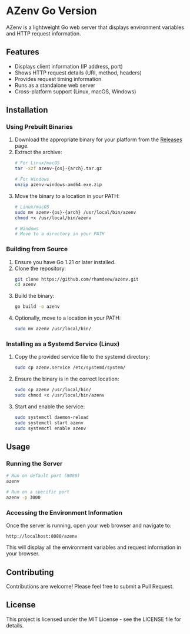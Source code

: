 # AZenv Go Version

AZenv is a lightweight Go web server that displays environment variables and HTTP request information.

## Features

- Displays client information (IP address, port)
- Shows HTTP request details (URI, method, headers)
- Provides request timing information
- Runs as a standalone web server
- Cross-platform support (Linux, macOS, Windows)

## Installation

### Using Prebuilt Binaries

1. Download the appropriate binary for your platform from the [Releases](https://github.com/rhamdeew/azenv/releases) page.
2. Extract the archive:
   ```bash
   # For Linux/macOS
   tar -xzf azenv-{os}-{arch}.tar.gz
   
   # For Windows
   unzip azenv-windows-amd64.exe.zip
   ```
3. Move the binary to a location in your PATH:
   ```bash
   # Linux/macOS
   sudo mv azenv-{os}-{arch} /usr/local/bin/azenv
   chmod +x /usr/local/bin/azenv
   
   # Windows
   # Move to a directory in your PATH
   ```

### Building from Source

1. Ensure you have Go 1.21 or later installed.
2. Clone the repository:
   ```bash
   git clone https://github.com/rhamdeew/azenv.git
   cd azenv
   ```
3. Build the binary:
   ```bash
   go build -o azenv
   ```
4. Optionally, move to a location in your PATH:
   ```bash
   sudo mv azenv /usr/local/bin/
   ```

### Installing as a Systemd Service (Linux)

1. Copy the provided service file to the systemd directory:
   ```bash
   sudo cp azenv.service /etc/systemd/system/
   ```
2. Ensure the binary is in the correct location:
   ```bash
   sudo cp azenv /usr/local/bin/
   sudo chmod +x /usr/local/bin/azenv
   ```
3. Start and enable the service:
   ```bash
   sudo systemctl daemon-reload
   sudo systemctl start azenv
   sudo systemctl enable azenv
   ```

## Usage

### Running the Server

```bash
# Run on default port (8080)
azenv

# Run on a specific port
azenv -p 3000
```

### Accessing the Environment Information

Once the server is running, open your web browser and navigate to:

```
http://localhost:8080/azenv
```

This will display all the environment variables and request information in your browser.

## Contributing

Contributions are welcome! Please feel free to submit a Pull Request.

## License

This project is licensed under the MIT License - see the LICENSE file for details.
